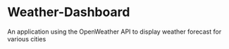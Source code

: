 # Weather-Dashboard
An application using the OpenWeather API to display weather forecast for various cities
